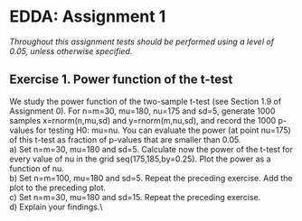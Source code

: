 # EDDA: Assignment 1
*Throughout this assignment tests should be performed using a level of 0.05, unless otherwise specified.*

## Exercise 1. Power function of the t-test
We study the power function of the two-sample t-test (see Section 1.9 of Assignment 0). For n=m=30, mu=180, nu=175 and sd=5, generate 1000 samples x=rnorm(n,mu,sd) and y=rnorm(m,nu,sd), and record the 1000 p-values for testing H0: mu=nu. You can evaluate the power (at point nu=175) of this t-test as fraction of p-values that are smaller than 0.05.\
a) Set n=m=30, mu=180 and sd=5. Calculate now the power of the t-test for every value of nu in the grid seq(175,185,by=0.25). Plot the power as a function of nu.\
b) Set n=m=100, mu=180 and sd=5. Repeat the preceding exercise. Add the plot to the preceding plot.\
c) Set n=m=30, mu=180 and sd=15. Repeat the preceding exercise.\
d) Explain your findings.\

